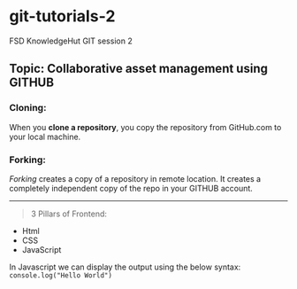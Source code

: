 # git-tutorials-2
FSD KnowledgeHut GIT session 2

## Topic: Collaborative asset management using GITHUB

### Cloning:
When you **clone a repository**, you copy the repository from GitHub.com to your local machine. 

### Forking:
*Forking* creates a copy of a repository in remote location. It creates a completely independent copy of the repo in your GITHUB account. 

--- 

> 3 Pillars of Frontend:
- Html
- CSS
- JavaScript

In Javascript we can display the output using the below syntax:
`console.log("Hello World")`

